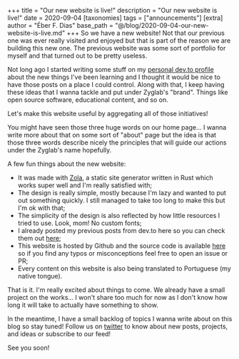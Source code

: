 +++
title = "Our new website is live!"
description = "Our new website is live!"
date = 2020-09-04
[taxonomies]
tags = ["announcements"]
[extra]
author = "Éber F. Dias"
base_path = "@/blog/2020-09-04-our-new-website-is-live.md"
+++
So we have a new website! Not that our previous one was ever really visited and enjoyed but that is part of the reason we are building this new one. The previous website was some sort of portfolio for myself and that turned out to be pretty useless.

Not long ago I started writing some stuff on my [personal dev.to profile](https://dev.to/eberfreitas) about the new things I've been learning and I thought it would be nice to have those posts on a place I could control. Along with that, I keep having these ideas that I wanna tackle and put under Zyglab's "brand". Things like open source software, educational content, and so on.

Let's make this website useful by aggregating all of those initiatives!

You might have seen those three huge words on our home page... I wanna write more about that on some sort of "about" page but the idea is that those three words describe nicely the principles that will guide our actions under the Zyglab's name hopefully.

A few fun things about the new website:

- It was made with [Zola](https://www.getzola.org/), a static site generator written in Rust which works super well and I'm really satisfied with;
- The design is really simple, mostly because I'm lazy and wanted to put out something quickly. I still managed to take too long to make this but I'm ok with that;
- The simplicity of the design is also reflected by how little resources I tried to use. Look, mom! No custom fonts;
- I already posted my previous posts from dev.to here so you can check them out [here](/blog);
- This website is hosted by Github and the source code is available [here](https://github.com/zyglab/zyglab.github.io) so if you find any typos or misconceptions feel free to open an issue or PR;
- Every content on this website is also being translated to Portuguese (my native tongue).

That is it. I'm really excited about things to come. We already have a small project on the works... I won't share too much for now as I don't know how long it will take to actually have something to show.

In the meantime, I have a small backlog of topics I wanna write about on this blog so stay tuned! Follow us on [twitter](https://twitter.com/zyglab) to know about new posts, projects, and ideas or subscribe to our feed!

See you soon!